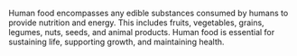 Human food encompasses any edible substances consumed by humans to provide nutrition and energy. This includes fruits, vegetables, grains, legumes, nuts, seeds, and animal products. Human food is essential for sustaining life, supporting growth, and maintaining health.